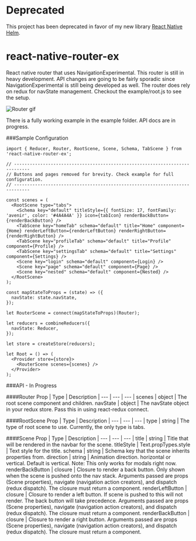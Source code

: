 # Deprecated
This project has been deprecated in favor of my new library [React Native Helm](https://github.com/jarredwitt/react-native-helm). 

# react-native-router-ex
React native router that uses NavigationExperimental. This router is still in heavy development.
API changes are going to be fairly sporadic since NavigationExperimental is still being developed as well. The router does rely on redux for navState management. Checkout the example/root.js to see the setup.

![Router gif](https://dl.dropboxusercontent.com/u/1837891/router.gif)

There is a fully working example in the example folder. API docs are in progress.

###Sample Configuration
```
import { Reducer, Router, RootScene, Scene, Schema, TabScene } from 'react-native-router-ex';

// ----------------------------------------------------------------------------
// Buttons and pages removed for brevity. Check example for full configuration.
// ----------------------------------------------------------------------------

const scenes = (
  <RootScene type="tabs">
    <Schema key="default" titleStyle={{ fontSize: 17, fontFamily: 'avenir', color: '#4A4A4A' }} icon={tabIcon} renderBackButton={renderBackButton} />
    <TabScene key="homeTab" schema="default" title="Home" component={Home} renderLeftButton={renderLeftButton} renderRightButton={renderRightButton} />
    <TabScene key="profileTab" schema="default" title="Profile" component={Profile} />
    <TabScene key="settingsTab" schema="default" title="Settings" component={Settings} />
    <Scene key="login" schema="default" component={Login} />
    <Scene key="page" schema="default" component={Page} />
    <Scene key="nested" schema="default" component={Nested} />
  </RootScene>
);

const mapStateToProps = (state) => ({
  navState: state.navState,
});

let RouterScene = connect(mapStateToProps)(Router);

let reducers = combineReducers({
  navState: Reducer,
});

let store = createStore(reducers);

let Root = () => (
  <Provider store={store}>
    <RouterScene scenes={scenes} />
  </Provider>
);
```

###API - In Progress

####Router
Prop | Type | Description |
--- | --- | --- |
scenes | object | The root scene component and children.
navState | object | The navState object in your redux store. Pass this in using react-redux connect.

####RootScene
Prop | Type | Description |
--- | --- | --- |
type | string | The type of root scene to use. Currently, the only type is tabs.

####Scene
Prop | Type | Description |
--- | --- | --- |
title | string | Title that will be rendered in the navbar for the scene.
titleStyle | Text.propTypes.style | Text style for the title.
schema | string | Schema key that the scene inherits properties from.
direction | string | Animation direction. horizontal or vertical. Default is vertical. Note: This only works for modals right now.
renderBackButton | closure | Closure to render a back button. Only shown when the scene is pushed onto the nav stack. Arguments passed are props (Scene properties), navigate (navigation action creators), and dispatch (redux dispatch). The closure must return a component.
renderLeftButton | closure | Closure to render a left button. If scene is pushed to this will not render. The back button will take precedence. Arguments passed are props (Scene properties), navigate (navigation action creators), and dispatch (redux dispatch). The closure must return a component.
renderBackButton | closure | Closure to render a right button. Arguments passed are props (Scene properties), navigate (navigation action creators), and dispatch (redux dispatch). The closure must return a component.
